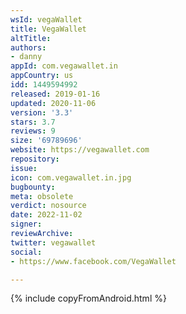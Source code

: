 ```yaml
---
wsId: vegaWallet
title: VegaWallet
altTitle: 
authors:
- danny
appId: com.vegawallet.in
appCountry: us
idd: 1449594992
released: 2019-01-16
updated: 2020-11-06
version: '3.3'
stars: 3.7
reviews: 9
size: '69789696'
website: https://vegawallet.com
repository: 
issue: 
icon: com.vegawallet.in.jpg
bugbounty: 
meta: obsolete
verdict: nosource
date: 2022-11-02
signer: 
reviewArchive: 
twitter: vegawallet
social:
- https://www.facebook.com/VegaWallet

---
```


{% include copyFromAndroid.html %}
